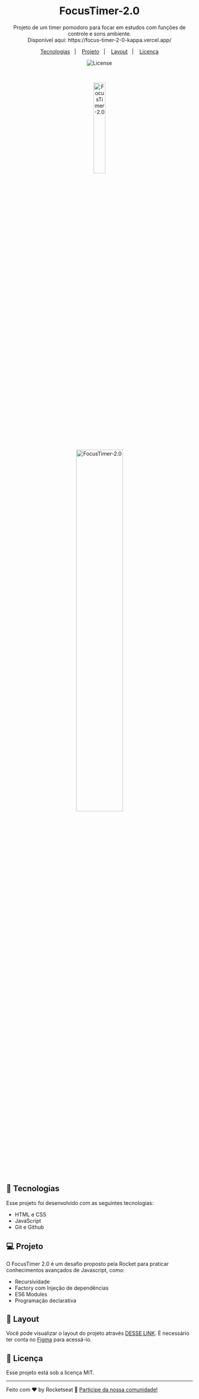 <h1 align="center"> FocusTimer-2.0 </h1>

<p align="center">
Projeto de um timer pomodoro para focar em estudos com funções de controle e sons ambiente.<br>
Disponível aqui: https://focus-timer-2-0-kappa.vercel.app/
</p>

<p align="center">
  <a href="#-tecnologias">Tecnologias</a>&nbsp;&nbsp;&nbsp;|&nbsp;&nbsp;&nbsp;
  <a href="#-projeto">Projeto</a>&nbsp;&nbsp;&nbsp;|&nbsp;&nbsp;&nbsp;
  <a href="#-layout">Layout</a>&nbsp;&nbsp;&nbsp;|&nbsp;&nbsp;&nbsp;
  <a href="#memo-licença">Licença</a>
</p>

<p align="center">
  <img alt="License" src="https://img.shields.io/static/v1?label=license&message=MIT&color=49AA26&labelColor=000000">
</p>

<br>

<p align="center">
  <img alt="FocusTimer-2.0" src="https://i.imgur.com/ZfNvJsG.png" width="25%">
</p>
<p align="center">
  <img alt="FocusTimer-2.0" src="https://i.imgur.com/bcv8z5m.png" width="50%">
</p>

## 🚀 Tecnologias

Esse projeto foi desenvolvido com as seguintes tecnologias:

- HTML e CSS
- JavaScript
- Git e Github

## 💻 Projeto

O FocusTimer 2.0 é um desafio proposto pela Rocket para praticar conhecimentos avançados de Javascript, como:

- Recursividade
- Factory com Injeção de dependências
- ES6 Modules
- Programação declarativa

## 🔖 Layout

Você pode visualizar o layout do projeto através [DESSE LINK](https://www.figma.com/file/BJLCf71DV13iKCAJ7vORoH/Stage-05---Focus-Timer-2.0-(Copy)?node-id=0-1&t=V7jEmScqhFyTvNOA-0). É necessário ter conta no [Figma](https://figma.com) para acessá-lo.

## :memo: Licença

Esse projeto está sob a licença MIT.

---

Feito com ♥ by Rocketseat :wave: [Participe da nossa comunidade!](https://discord.gg/rocketseat)
